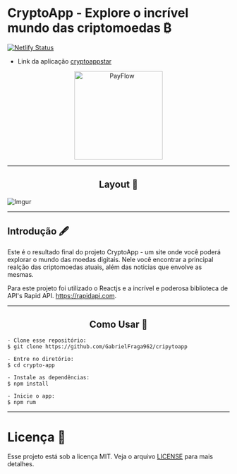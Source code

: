 # CryptoApp - Explore o incrível mundo das criptomoedas ₿


[![Netlify Status](https://api.netlify.com/api/v1/badges/9d3762db-078f-4641-a806-4e6b2f826ef0/deploy-status)](https://app.netlify.com/sites/cryptoappstar/deploys)

- Link da aplicação [cryptoappstar](https://cryptoappstar.netlify.app/)

<p align="center">
  <img alt="PayFlow" src="https://imgur.com/6poq3BI.png" width="200px">
</p>

---

<h2 align="center">Layout 🎨</h2>

![Imgur](https://imgur.com/6PaDdKY.png)

---

## Introdução 🖋️

Este é o resultado final do projeto CryptoApp - um site onde você poderá explorar o mundo das moedas digitais.
Nele você encontrar a principal realção das criptomoedas atuais, além das noticias que envolve as mesmas. 

Para este projeto foi utilizado o Reactjs e a incrível e poderosa biblioteca de API's Rapid API. https://rapidapi.com.

---

<h2 align="center">Como Usar 🤔</h2>

   ```
   - Clone esse repositório:
   $ git clone https://github.com/GabrielFraga962/cripytoapp

   - Entre no diretório:
   $ cd crypto-app

   - Instale as dependências:
   $ npm install

   - Inicie o app: 
   $ npm rum
   ```
---

# Licença 📑

Esse projeto está sob a licença MIT. Veja o arquivo [LICENSE](https://opensource.org/licenses/MIT) para mais detalhes.

